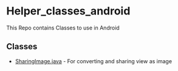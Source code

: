 # Helper_classes_android

This Repo contains Classes to use in Android

## Classes
* [SharingImage.java](https://github.com/MandeepLamba/Helper_classes_android/blob/main/SharingImage.java) - For converting and sharing view as image
